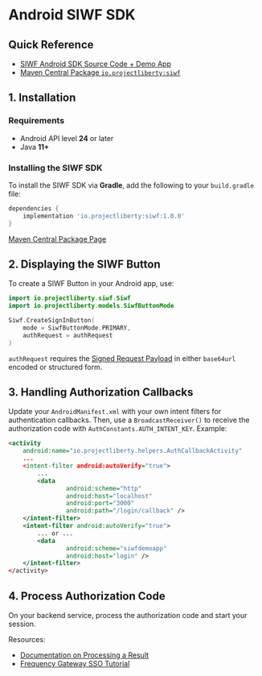 # Android SIWF SDK

## Quick Reference

- [SIWF Android SDK Source Code + Demo App](https://github.com/ProjectLibertyLabs/siwf-sdk-android)
- [Maven Central Package `io.projectliberty:siwf`](https://central.sonatype.com/artifact/io.projectliberty/siwf)

## 1. Installation

### Requirements
- Android API level **24** or later
- Java **11+**

### Installing the SIWF SDK
To install the SIWF SDK via **Gradle**, add the following to your `build.gradle` file:

```gradle
dependencies {
    implementation 'io.projectliberty:siwf:1.0.0'
}
```

[Maven Central Package Page](https://central.sonatype.com/artifact/io.projectliberty/siwf)


## 2. Displaying the SIWF Button

To create a SIWF Button in your Android app, use:

```kotlin
import io.projectliberty.siwf.Siwf
import io.projectliberty.models.SiwfButtonMode

Siwf.CreateSignInButton(
    mode = SiwfButtonMode.PRIMARY,
    authRequest = authRequest
)
```

`authRequest` requires the [Signed Request Payload](../Actions/Start.html#step-1-generate-the-signed-request-payload) in either `base64url` encoded or structured form.

## 3. Handling Authorization Callbacks

Update your `AndroidManifest.xml` with your own intent filters for authentication callbacks.
Then, use a `BroadcastReceiver()` to receive the authorization code with `AuthConstants.AUTH_INTENT_KEY`.
Example:

```xml
<activity
    android:name="io.projectliberty.helpers.AuthCallbackActivity"
    ...
    <intent-filter android:autoVerify="true">
        ...
        <data
                android:scheme="http"
                android:host="localhost"
                android:port="3000"
                android:path="/login/callback" />
    </intent-filter>
    <intent-filter android:autoVerify="true">
        ... or ...
        <data
                android:scheme="siwfdemoapp"
                android:host="login" />
    </intent-filter>
</activity>
```

## 4. Process Authorization Code

On your backend service, process the authorization code and start your session.

Resources:
- [Documentation on Processing a Result](../Actions/Response.html)
- [Frequency Gateway SSO Tutorial](https://projectlibertylabs.github.io/gateway/GettingStarted/SSO.html)
